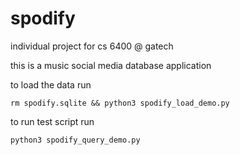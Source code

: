 # spodify

individual project for cs 6400 @ gatech

this is a music social media database application

to load the data run 

```
rm spodify.sqlite && python3 spodify_load_demo.py
```

to run test script run

```
python3 spodify_query_demo.py
```